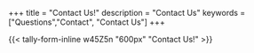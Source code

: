 +++
title = "Contact Us!"
description = "Contact Us"
keywords = ["Questions","Contact", "Contact Us"]
+++

{{< tally-form-inline w45Z5n "600px" "Contact Us!" >}}